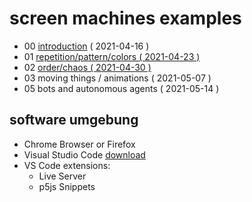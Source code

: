 # screen machines examples

* 00 [introduction](0_introduction) ( 2021-04-16 )
* 01 [repetition/pattern/colors ( 2021-04-23 )](1_repetition-pattern-colors)
* 02 [order/chaos ( 2021-04-30 )](2_order-chaos)
* 03 moving things / animations ( 2021-05-07 )
* 05 bots and autonomous agents ( 2021-05-14 )

## software umgebung
* Chrome Browser or Firefox
* Visual Studio Code [download](https://code.visualstudio.com/)
* VS Code extensions:
  - Live Server
  - p5js Snippets

